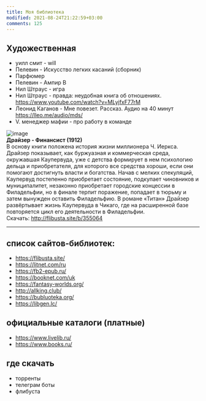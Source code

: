 ```yaml
---
title: Моя библиотека
modified: 2021-08-24T21:22:59+03:00
comments: 125
---
```


## Художественная
- уилл смит - will
- Пелевин - Искусство легких касаний (сборник)
- Парфюмер
- Пелевин - Ампир В
- Нил Штраус - игра
- Нил Штраус - правда: неудобная книга об отношениях. <https://www.youtube.com/watch?v=MLyjfxF77rM>
- Леонид Каганов - Мне повезет. Рассказ. Аудио на 40 минут <https://lleo.me/audio/mds/>
- V. менеджер мафии - про работу в команде

![image](https://github.com/Feelcame/feelcame.github.io/assets/17731587/e70e5068-a339-4602-91af-7aabbb7e4e88)  
**Драйзер - Финансист (1912)**  
В основу книги положена история жизни миллионера Ч. Иеркса. Драйзер показывает, как буржуазная и коммерческая среда, окружавшая Каупервуда, уже с детства формирует в нем психологию дельца и приобретателя, для которого все средства хороши, если они помогают достигнуть власти и богатства. Начав с мелких спекуляций, Каупервуд постепенно приобретает состояние, подкупает чиновников и муниципалитет, незаконно приобретает городские концессии в Филадельфии, но в финале терпит поражение, попадает в тюрьму и затем вынужден оставить Филадельфию. В романе «Титан» Драйзер развёртывает жизнь Каупервуда в Чикаго, где на расширенной базе повторяется цикл его деятельности в Филадельфии.  
Скачать: <http://flibusta.site/b/355064>

***



## список сайтов-библиотек:
- <https://flibusta.site/>  
- <https://litnet.com/ru>  
- <https://fb2-epub.ru/>  
- <https://booknet.com/uk>  
- <https://fantasy-worlds.org/>  
- <http://allking.club/>  
- <https://bubluoteka.org/>  
- <https://libgen.lc/>

## официальные каталоги (платные)
- <https://www.livelib.ru/>
- <https://www.books.ru/>


## где скачать 
- торренты
- телеграм боты
- флибуста
